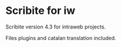 Scribite for iw
========

Scribite version 4.3 for intraweb projects.

Files plugins and catalan translation included.
